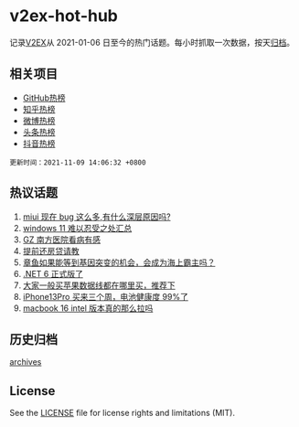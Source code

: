 # v2ex-hot-hub

 记录[V2EX](https://www.v2ex.com/)从 2021-01-06 日至今的热门话题。每小时抓取一次数据，按天[归档](archives)。
 
 ## 相关项目

- [GitHub热榜](https://github.com/snaildev/github-hot-hub)
- [知乎热榜](https://github.com/snaildev/zhihu-hot-hub)
- [微博热榜](https://github.com/snaildev/weibo-hot-hub)
- [头条热榜](https://github.com/snaildev/toutiao-hot-hub)
- [抖音热榜](https://github.com/snaildev/douyin-hot-hub)


 `更新时间：2021-11-09 14:06:32 +0800`

## 热议话题

1. [miui 现在 bug 这么多,有什么深层原因吗?](https://www.v2ex.com/t/814032)
1. [windows 11 难以忍受之处汇总](https://www.v2ex.com/t/813979)
1. [GZ 南方医院看病有感](https://www.v2ex.com/t/813991)
1. [提前还房贷请教](https://www.v2ex.com/t/814034)
1. [章鱼如果能等到基因突变的机会，会成为海上霸主吗？](https://www.v2ex.com/t/814012)
1. [.NET 6 正式版了](https://www.v2ex.com/t/814028)
1. [大家一般买苹果数据线都在哪里买，推荐下](https://www.v2ex.com/t/813892)
1. [iPhone13Pro 买来三个周，电池健康度 99%了](https://www.v2ex.com/t/813894)
1. [macbook 16 intel 版本真的那么拉吗](https://www.v2ex.com/t/813888)

## 历史归档

[archives](archives)

## License

See the [LICENSE](LICENSE) file for license rights and limitations (MIT).
